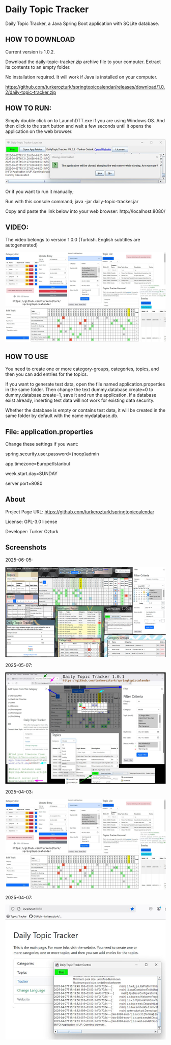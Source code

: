 # Daily Topic Tracker
Daily Topic Tracker, a Java Spring Boot application with SQLite database.

## HOW TO DOWNLOAD

Current version is 1.0.2.

Download the daily-topic-tracker.zip archive file to your computer.
Extract its contents to an empty folder.

No installation required. It will work if Java is installed on your computer.

https://github.com/turkerozturk/springtopiccalendar/releases/download/1.0.2/daily-topic-tracker.zip

## HOW TO RUN:

Simply double click on to LaunchDTT.exe if you are using Windows OS.
And then click to the start button and wait a few seconds until it opens the application on the web browser.

![Screenshot](screenshots/launcher.jpg)


Or if you want to run it manually;

Run with this console command;
java -jar daily-topic-tracker.jar

Copy and paste the link below into your web browser:
http://localhost:8080/

## VIDEO:

The video belongs to version 1.0.0 (Turkish. English subtitles are autogenerated)

[![Daily Topic Tracker 1.0.0](screenshots/pttweb20250403.jpg)](https://www.youtube.com/watch?v=BxnMhNROJ-I)


## HOW TO USE

You need to create one or more category-groups, categories, topics, and then you can add entries for the topics.

If you want to generate test data, open the file named application.properties in the same folder. Then change the text dummy.database.create=0 to dummy.database.create=1, save it and run the application. If a database exist already, inserting test data will not work for existing data security.

Whether the database is empty or contains test data, it will be created in the same folder by default with the name mydatabase.db.

## File: application.properties

Change these settings if you want:

spring.security.user.password={noop}admin

app.timezone=Europe/Istanbul

week.start.day=SUNDAY

server.port=8080


## About

Project Page URL:
https://github.com/turkerozturk/springtopiccalendar

License: GPL-3.0 license

Developer: Turker Ozturk

## Screenshots

2025-06-05:

![Screenshot](screenshots/dttweb20250605.jpg)

2025-05-07:

![Screenshot](screenshots/dttweb20250507.jpg)

2025-04-03:

![Screenshot](screenshots/pttweb20250403.jpg)


2025-04-07:

![Screenshot](screenshots/dttweb20250407.jpg)

